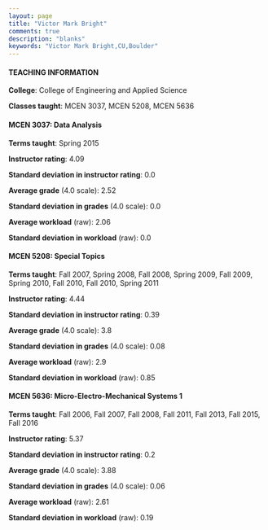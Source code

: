 ```yaml
---
layout: page
title: "Victor Mark Bright" 
comments: true
description: "blanks"
keywords: "Victor Mark Bright,CU,Boulder"
---
```

<head>
<script src="https://ajax.googleapis.com/ajax/libs/jquery/2.1.3/jquery.min.js"></script>
<script src="https://dl.dropboxusercontent.com/s/pc42nxpaw1ea4o9/highcharts.js?dl=0"></script>
<!-- <script src="../assets/js/highcharts.js"></script> -->
<style type="text/css">@font-face {
	font-family: "Bebas Neue";
	src: url(https://www.filehosting.org/file/details/544349/BebasNeue Regular.otf) format("opentype");
	}
	h1.Bebas { 
		font-family: "Bebas Neue", Verdana, Tahoma;
	}
</style>
</head>
	   
#### TEACHING INFORMATION

**College**: College of Engineering and Applied Science

**Classes taught**: MCEN 3037, MCEN 5208, MCEN 5636

#### MCEN 3037: Data Analysis

**Terms taught**: Spring 2015

**Instructor rating**: 4.09

**Standard deviation in instructor rating**: 0.0

**Average grade** (4.0 scale): 2.52

**Standard deviation in grades** (4.0 scale): 0.0

**Average workload** (raw): 2.06

**Standard deviation in workload** (raw): 0.0

#### MCEN 5208: Special Topics

**Terms taught**: Fall 2007, Spring 2008, Fall 2008, Spring 2009, Fall 2009, Spring 2010, Fall 2010, Fall 2010, Spring 2011

**Instructor rating**: 4.44

**Standard deviation in instructor rating**: 0.39

**Average grade** (4.0 scale): 3.8

**Standard deviation in grades** (4.0 scale): 0.08

**Average workload** (raw): 2.9

**Standard deviation in workload** (raw): 0.85

#### MCEN 5636: Micro-Electro-Mechanical Systems 1

**Terms taught**: Fall 2006, Fall 2007, Fall 2008, Fall 2011, Fall 2013, Fall 2015, Fall 2016

**Instructor rating**: 5.37

**Standard deviation in instructor rating**: 0.2

**Average grade** (4.0 scale): 3.88

**Standard deviation in grades** (4.0 scale): 0.06

**Average workload** (raw): 2.61

**Standard deviation in workload** (raw): 0.19

